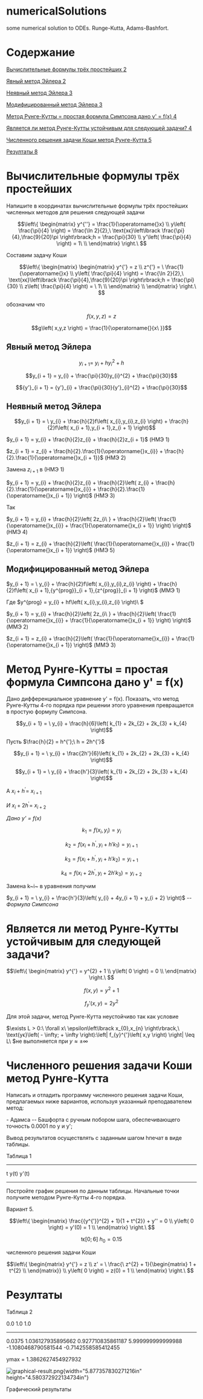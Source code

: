 # numericalSolutions
some numerical solution to ODEs. Runge-Kutta, Adams-Bashfort.

Содержание 
===========

[Вычислительные формулы трёх простейших
2](#вычислительные-формулы-трёх-простейших)

[Явный метод Эйлера 2](#явный-метод-эйлера)

[Неявный метод Эйлера 3](#неявный-метод-эйлера)

[Модифицированный метод Эйлера 3](#модифицированный-метод-эйлера)

[Метод Рунге-Кутты = простая формула Симпсона дано y' = f(x)
4](#метод-рунге-кутты-простая-формула-симпсона-дано-y-fx)

[Является ли метод Рунге-Кутты устойчивым для следующей задачи?
4](#является-ли-метод-рунге-кутты-устойчивым-для-следующей-задачи)

[Численного решения задачи Коши метод Рунге-Кутта
5](#численного-решения-задачи-коши-метод-рунге-кутта)

[Резултаты 8](#резултаты)

Вычислительные формулы трёх простейших 
=======================================

Напишите в координатах вычислительные формулы трёх простейших численных
методов для решения следующей задачи

$$\left\{ \begin{matrix}
y^{''} = \frac{1}{\operatorname{}x} \\
y\left( \frac{\pi}{4} \right) = \frac{\ln 2}{2},\ \text{xϵ}\left\lbrack \frac{\pi}{4},\frac{9}{20}\pi \right\rbrack;h = \frac{\pi}{30} \\
y'\left( \frac{\pi}{4} \right) = 1\  \\
\end{matrix} \right.\ $$

Составим задачу Коши

$$\left\{ \begin{matrix}
\begin{matrix}
y^{'} = z \\
z^{'} = \ \frac{1}{\operatorname{}x} \\
y\left( \frac{\pi}{4} \right) = \frac{\ln 2}{2},\ \text{xϵ}\left\lbrack \frac{\pi}{4},\frac{9}{20}\pi \right\rbrack;h = \frac{\pi}{30} \\
z\left( \frac{\pi}{4} \right) = \ 1\  \\
\end{matrix} \\
\end{matrix} \right.\ $$

обозначим что

$$f\left( x,y,z \right) = z$$

$$g\left( x,y,z \right) = \frac{1}{\operatorname{}{x\ }}$$

Явный метод Эйлера
------------------

$$y_{i + 1} = \ y_{i} + hy_{i}^{2} + h$$

$$y_{i + 1} = y_{i} + \frac{\pi}{30}y_{i}^{2} + \frac{\pi}{30}$$

$${y'}_{i + 1} = {y'}_{i} + \frac{\pi}{30}{y'}_{i}^{2} + \frac{\pi}{30}$$

Неявный метод Эйлера
--------------------

$$y_{i + 1} = \ y_{i} + \frac{h}{2}f\left( x_{i},y_{i},z_{i} \right) + \frac{h}{2}f\left( x_{i + 1},y_{i + 1},z_{i + 1} \right)$$

$y_{i + 1} = y_{i} + \frac{h}{2}z_{i} + \frac{h}{2}z_{i + 1}$ (НМЭ 1)

$z_{i + 1} = z_{i} + \frac{h}{2}.\frac{1}{\operatorname{}x_{i}} + \frac{h}{2}.\frac{1}{\operatorname{}x_{i + 1}}$
(НМЭ 2)

Замена $z_{i + 1}$ в (НМЭ 1)

$y_{i + 1} = y_{i} + \frac{h}{2}z_{i} + \frac{h}{2}\left( z_{i} + \frac{h}{2}.\frac{1}{\operatorname{}x_{i}} + \frac{h}{2}.\frac{1}{\operatorname{}x_{i + 1}} \right)$
(НМЭ 3)

Так

$y_{i + 1} = y_{i} + \frac{h}{2}\left( 2z_{i\ } + \frac{h}{2}\left( \frac{1}{\operatorname{}x_{i}} + \frac{1}{\operatorname{}x_{i + 1}} \right) \right)$
(НМЭ 4)

$z_{i + 1} = z_{i} + \frac{h}{2}\left( \frac{1}{\operatorname{}x_{i}} + \frac{1}{\operatorname{}x_{i + 1}} \right)$
(НМЭ 5)

Модифицированный метод Эйлера
-----------------------------

$y_{i + 1} = \ y_{i} + \frac{h}{2}f\left( x_{i},y_{i},z_{i} \right) + \frac{h}{2}f\left( x_{i + 1},{y^{prog}}_{i + 1},{z^{prog}}_{i + 1} \right)$
(ММЭ 1)

Где $y^{prog} = y_{i} + hf\left( x_{i},y_{i},z_{i} \right)\ $

$y_{i + 1} = y_{i} + \frac{h}{2}\left( 2z_{i\ } + \frac{h}{2}\left( \frac{1}{\operatorname{}x_{i}} + \frac{1}{\operatorname{}x_{i + 1}} \right) \right)$
(ММЭ 2)

$z_{i + 1} = z_{i} + \frac{h}{2}\left( \frac{1}{\operatorname{}x_{i}} + \frac{1}{\operatorname{}x_{i + 1}} \right)$
(ММЭ 3)

Метод Рунге-Кутты = простая формула Симпсона дано y' = f(x)
===========================================================

Дано дифференциальное уравнение y' = f(x). Показать, что метод
Рунге-Кутты 4-го порядка при решении этого уравнения превращается в
простую формулу Симпсона.

$$y_{i + 1} = \ y_{i} + \frac{h}{6}\left( k_{1} + 2k_{2} + 2k_{3} + k_{4} \right)$$

Пусть $\frac{h}{2} = h^{'};\ h = 2h^{'}$

$$y_{i + 1} = \ y_{i} + \frac{2h'}{6}\left( k_{1} + 2k_{2} + 2k_{3} + k_{4} \right)$$

$$y_{i + 1} = \ y_{i} + \frac{h'}{3}\left( k_{1} + 2k_{2} + 2k_{3} + k_{4} \right)$$

А $x_{i} + h^{'} = \ x_{i + 1}$

*И* $x_{i} + 2h^{'} = \ x_{i + 2}$

*Дано y' = f(x)*

$$k_{1} = f\left( x_{i},y_{i} \right) = y_{i}$$

$$k_{2} = f\left( x_{i} + h^{'},y_{i} + h'k_{1} \right) = y_{i + 1}$$

$$k_{3} = f\left( x_{i} + h^{'},y_{i} + h'k_{2} \right) = y_{i + 1}$$

$$k_{4} = f\left( x_{i} + {2h}^{'},y_{i} + 2h'k_{3} \right) = y_{i + 2}$$

Замена k~i~ в уравнения получим

$y_{i + 1} = \ y_{i} + \frac{h'}{3}\left( y_{i} + 4y_{i + 1} + y_{i + 2} \right)$
*-- Формула Симпсона*

Является ли метод Рунге-Кутты устойчивым для следующей задачи?
==============================================================

$$\left\{ \begin{matrix}
y^{'} = y^{2} + 1 \\
y\left( 0 \right) = 0 \\
\end{matrix} \right.\ $$

$$f\left( x,y \right) = y^{2} + 1$$

$$f_{y}'\left( x,y \right) = {2y}^{2}$$

Для этой задачи, метод Рунге-Кутта неустойчиво так как условие

$\exists L > 0:\ \forall x\ \epsilon\left\lbrack x_{0},x_{n} \right\rbrack,\ \text{yϵ}\left( - \infty; + \infty \right):\left| f_{y}^{'}\left( x,y \right) \right| \leq L\ $не
выполняется при $y \approx \pm \infty$

Численного решения задачи Коши метод Рунге-Кутта
================================================

Написать и отладить программу численного решения задачи Коши,
предлагаемых ниже вариантов, используя указанный преподавателем метод:

\- Адамса -- Башфорта c ручным побором шага, обеспечивающего точность
0.0001 по у и y';

Вывод результатов осуществлять с заданным шагом hпечат в виде таблицы.

Таблица 1

  --- ------ -------
  t   y(t)   y'(t)
  --- ------ -------

Постройте график решения по данным таблицы. Начальные точки получите
методом Рунге-Кутты 4-го порядка.

Вариант 5.

$$\left\{ \begin{matrix}
\frac{{y^{'}}^{2} + 1}{1 + t^{2}} + y'' = 0 \\
y\left( 0 \right) = y'(0) = 1 \\
\end{matrix} \right.\ $$

$$\text{tϵ}\left\lbrack 0;6 \right\rbrack\ h_{0} = 0.15$$

численного решения задачи Коши

$$\left\{ \begin{matrix}
y^{'} = z \\
z' = \ \frac{\ z^{2} + 1}{\begin{matrix}
1 + t^{2} \\
\end{matrix}} \\
y\left( 0 \right) = z(0) = 1 \\
\end{matrix} \right.\ $$


Резултаты
=========

Таблица 2

  0.0                 1.0                   1.0
  ------------------- --------------------- ---------------------
  0.0375              1.036127935895662     0.927710835861187
  5.999999999999988   -1.1080468790581544   -0.7142558585412455

ymax = 1.3862627454927932

![graphical-result.png](media/image1.png){width="5.877357830271216in"
height="4.580372922134734in"}

Графический результаты
